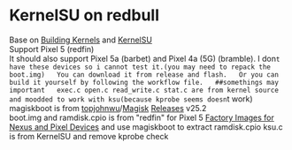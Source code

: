 # KernelSU on redbull  
Base on [Building Kernels](https://source.android.com/docs/setup/build/building-kernels) and [KernelSU](https://github.com/tiann/KernelSU)  
Support Pixel 5 (redfin)  
It should also support Pixel 5a (barbet) and Pixel 4a (5G) (bramble). I don`t have these devices so i cannot test it.(you may need to repack the boot.img)  
You can download it from release and flash.  
Or you can build it yourself by following the workflow file.  
##somethings may important  
exec.c open.c read_write.c stat.c are from kernel source and moodded to work with ksu(because kprobe seems doesn`t work)  
magiskboot is from [topjohnwu](https://github.com/topjohnwu)/[Magisk](https://github.com/topjohnwu/Magisk) [Releases](https://github.com/topjohnwu/Magisk/releases) v25.2  
boot.img and ramdisk.cpio is from "redfin" for Pixel 5 [Factory Images for Nexus and Pixel Devices](https://developers.google.com/android/images) and use magiskboot to extract ramdisk.cpio
ksu.c is from KernelSU and remove kprobe check
